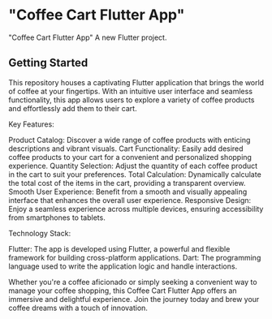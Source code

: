 # "Coffee Cart Flutter App"

"Coffee Cart Flutter App"
A new Flutter project.

## Getting Started

This repository houses a captivating Flutter application that brings the world of coffee at your fingertips. With an intuitive user interface and seamless functionality, this app allows users to explore a variety of coffee products and effortlessly add them to their cart.

Key Features:

Product Catalog: Discover a wide range of coffee products with enticing descriptions and vibrant visuals.
Cart Functionality: Easily add desired coffee products to your cart for a convenient and personalized shopping experience.
Quantity Selection: Adjust the quantity of each coffee product in the cart to suit your preferences.
Total Calculation: Dynamically calculate the total cost of the items in the cart, providing a transparent overview.
Smooth User Experience: Benefit from a smooth and visually appealing interface that enhances the overall user experience.
Responsive Design: Enjoy a seamless experience across multiple devices, ensuring accessibility from smartphones to tablets.


Technology Stack:

Flutter: The app is developed using Flutter, a powerful and flexible framework for building cross-platform applications.
Dart: The programming language used to write the application logic and handle interactions.

Whether you're a coffee aficionado or simply seeking a convenient way to manage your coffee shopping, this Coffee Cart Flutter App offers an immersive and delightful experience. Join the journey today and brew your coffee dreams with a touch of innovation.







